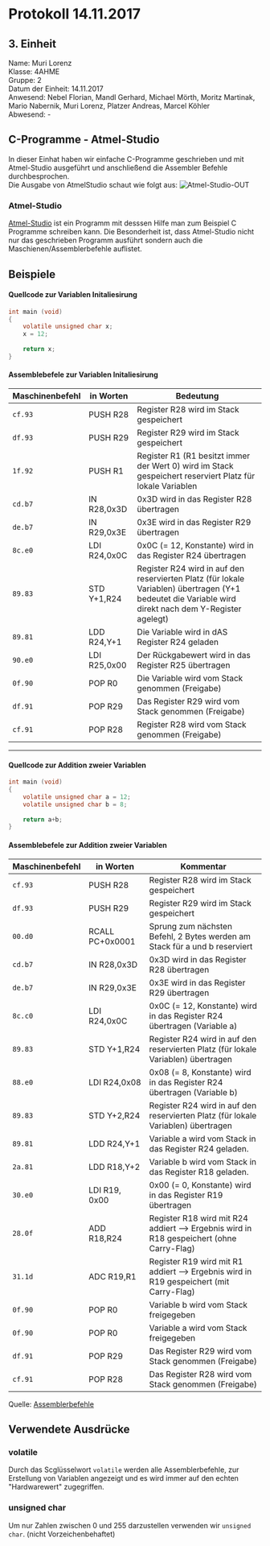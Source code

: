# Protokoll 14.11.2017
## 3. Einheit

Name: Muri Lorenz <br>
Klasse: 4AHME <br>
Gruppe: 2 <br>
Datum der Einheit: 14.11.2017 <br>
Anwesend: Nebel Florian, Mandl Gerhard, Michael Mörth, Moritz Martinak, Mario Nabernik, Muri Lorenz, Platzer Andreas, Marcel Köhler <br>
Abwesend: - <br>

## C-Programme - Atmel-Studio
In dieser Einhat haben wir einfache C-Programme geschrieben und mit Atmel-Studio ausgeführt und anschließend die Assembler Befehle durchbesprochen. <br>
Die Ausgabe von AtmelStudio schaut wie folgt aus:
![Atmel-Studio-OUT](https://github.com/HTLMechatronics/m14-la1-sx/blob/murlom14/murlom14/Atmel_Studio_OUT.jpg)

### Atmel-Studio
[Atmel-Studio](https://www.microchip.com/avr-support/atmel-studio-7) ist ein Programm mit desssen Hilfe man zum Beispiel C Programme schreiben kann. Die Besonderheit ist, dass Atmel-Studio nicht nur das geschrieben Programm ausführt sondern auch die Maschienen/Assemblerbefehle auflistet.

## Beispiele

#### Quellcode zur Variablen Initaliesirung
```c
int main (void)
{
	volatile unsigned char x;
	x = 12;
	
	return x;
}
```

#### Assemblebefele zur Variablen Initaliesirung
Maschinenbefehl | in Worten | Bedeutung
--------------- | --------- | ---------
`cf.93` | PUSH R28 | Register R28 wird im Stack gespeichert
`df.93` | PUSH R29 | Register R29 wird im Stack gespeichert
`1f.92` | PUSH R1 | Register R1 (R1 besitzt immer der Wert 0) wird im Stack gespeichert reserviert Platz für lokale Variablen
`cd.b7` | IN R28,0x3D | 0x3D wird in das Register R28 übertragen
`de.b7` | IN R29,0x3E | 0x3E wird in das Register R29 übertragen
`8c.e0` | LDI R24,0x0C | 0x0C (= 12, Konstante) wird in das Register R24 übertragen
`89.83` | STD Y+1,R24 | Register R24 wird in auf den reservierten Platz (für lokale Variablen) übertragen (Y+1 bedeutet die Variable wird direkt nach dem Y-Register agelegt)
`89.81` | LDD R24,Y+1 | Die Variable wird in dAS Register R24 geladen
`90.e0` | LDI R25,0x00 | Der Rückgabewert wird in das Register R25 übertragen
`0f.90` | POP R0 | Die Variable wird vom Stack genommen (Freigabe)
`df.91` | POP R29 | Das Register R29 wird vom Stack genommen (Freigabe)
`cf.91` | POP R28 | Register R28 wird vom Stack genommen (Freigabe)

****************************************************************************************************************************************

#### Quellcode zur Addition zweier Variablen
```c 
int main (void)
{
	volatile unsigned char a = 12;
	volatile unsigned char b = 8;
	
	return a+b;
}
```

#### Assemblebefele zur Addition zweier Variablen
Maschinenbefehl | in Worten | Kommentar
--------------- | --------- | ---------
`cf.93` | PUSH R28 | Register R28 wird im Stack gespeichert
`df.93` | PUSH R29 | Register R29 wird im Stack gespeichert
`00.d0` | RCALL PC+0x0001 | Sprung zum nächsten Befehl, 2 Bytes werden am Stack für a und b reserviert
`cd.b7` | IN R28,0x3D | 0x3D wird in das Register R28 übertragen
`de.b7` | IN R29,0x3E | 0x3E wird in das Register R29 übertragen
`8c.c0` | LDI R24,0x0C | 0x0C (= 12, Konstante) wird in das Register R24 übertragen (Variable a)
`89.83` | STD Y+1,R24 | Register R24 wird in auf den reservierten Platz (für lokale Variablen) übertragen 
`88.e0` | LDI R24,0x08 | 0x08 (= 8, Konstante) wird in das Register R24 übertragen (Variable b)
`89.83` | STD Y+2,R24 | Register R24 wird in auf den reservierten Platz (für lokale Variablen) übertragen 
`89.81` | LDD R24,Y+1 | Variable a wird vom Stack in das Register R24 geladen.
`2a.81` | LDD R18,Y+2 | Variable b wird vom Stack in das Register R18 geladen.
`30.e0` | LDI R19, 0x00 |  0x00 (= 0, Konstante) wird in das Register R19 übertragen
`28.0f` | ADD R18,R24 | Register R18 wird mit R24 addiert --> Ergebnis wird in R18 gespeichert (ohne Carry-Flag)
`31.1d` | ADC R19,R1 | Register R19 wird mit R1 addiert --> Ergebnis wird in R19 gespeichert (mit Carry-Flag)
`0f.90` | POP R0 | Variable b wird vom Stack freigegeben
`0f.90` | POP R0 | Variable a wird vom Stack freigegeben
`df.91` | POP R29 | Das Register R29 wird vom Stack genommen (Freigabe)
`cf.91` | POP R28 | Das Register R28 wird vom Stack genommen (Freigabe)

Quelle: [Assemblerbefehle](http://andremueller.gmxhome.de/befehle.html)

## Verwendete Ausdrücke
### volatile
Durch das Scglüsselwort ``volatile`` werden alle Assemblerbefehle, zur Erstellung von Variablen angezeigt und es wird immer auf den echten "Hardwarewert" zugegriffen.

### unsigned char
Um nur Zahlen zwischen 0 und 255 darzustellen verwenden wir ``unsigned char``. (nicht Vorzeichenbehaftet)



